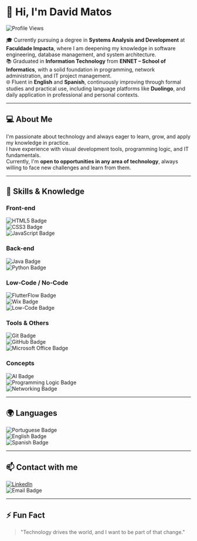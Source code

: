 # 👋 Hi, I'm David Matos

![Profile Views](https://komarev.com/ghpvc/?username=davidmatos&style=flat-square&color=blue)

🎓 Currently pursuing a degree in **Systems Analysis and Development** at **Faculdade Impacta**, where I am deepening my knowledge in software engineering, database management, and system architecture.  
📚 Graduated in **Information Technology** from **ENNET – School of Informatics**, with a solid foundation in programming, network administration, and IT project management.  
🌐 Fluent in **English** and **Spanish**, continuously improving through formal studies and practical use, including language platforms like **Duolingo**, and daily application in professional and personal contexts.

---

## 💻 About Me

I'm passionate about technology and always eager to learn, grow, and apply my knowledge in practice.  
I have experience with visual development tools, programming logic, and IT fundamentals.  
Currently, I'm **open to opportunities in any area of technology**, always willing to face new challenges and learn from them.

---

## 🚀 Skills & Knowledge

### Front-end  
![HTML5 Badge](https://img.shields.io/badge/HTML5-orange?style=for-the-badge&logo=html5&logoColor=white)  
![CSS3 Badge](https://img.shields.io/badge/CSS3-blue?style=for-the-badge&logo=css3)  
![JavaScript Badge](https://img.shields.io/badge/JavaScript-yellow?style=for-the-badge&logo=javascript&logoColor=black)  

### Back-end  
![Java Badge](https://img.shields.io/badge/Java-orange?style=for-the-badge&logo=java&logoColor=white)  
![Python Badge](https://img.shields.io/badge/Python-yellow?style=for-the-badge&logo=python&logoColor=blue)  

### Low-Code / No-Code  
![FlutterFlow Badge](https://img.shields.io/badge/FlutterFlow-blue?style=for-the-badge&logo=flutter)  
![Wix Badge](https://img.shields.io/badge/Wix-black?style=for-the-badge&logo=wix)  
![Low-Code Badge](https://img.shields.io/badge/Low_Code-No_Code-blueviolet?style=for-the-badge)  

### Tools & Others  
![Git Badge](https://img.shields.io/badge/Git-red?style=for-the-badge&logo=git&logoColor=white)  
![GitHub Badge](https://img.shields.io/badge/GitHub-black?style=for-the-badge&logo=github)  
![Microsoft Office Badge](https://img.shields.io/badge/Microsoft_Office-orange?style=for-the-badge&logo=microsoft-office&logoColor=white)  

### Concepts  
![AI Badge](https://img.shields.io/badge/Artificial_Intelligence-lightgrey?style=for-the-badge&logo=opencv)  
![Programming Logic Badge](https://img.shields.io/badge/Programming_Logic-lightblue?style=for-the-badge)  
![Networking Badge](https://img.shields.io/badge/Networking-Fundamentals-blueviolet?style=for-the-badge)  

---

## 🌍 Languages

![Portuguese Badge](https://img.shields.io/badge/Portuguese-native-brightgreen?style=for-the-badge&logo=none)  
![English Badge](https://img.shields.io/badge/English-fluent-blue?style=for-the-badge&logo=none)  
![Spanish Badge](https://img.shields.io/badge/Spanish-fluent-red?style=for-the-badge&logo=none)  

---

## 📫 Contact with me

[![LinkedIn](https://img.shields.io/badge/LinkedIn-blue?style=for-the-badge&logo=linkedin&logoColor=white)](https://www.linkedin.com/in/david-matos-b01834338/)  
![Email Badge](https://img.shields.io/badge/Email-davids.matos%40outlook.com-cyan?style=for-the-badge&logo=gmail&logoColor=white)  

---

## ⚡ Fun Fact

> "Technology drives the world, and I want to be part of that change."
